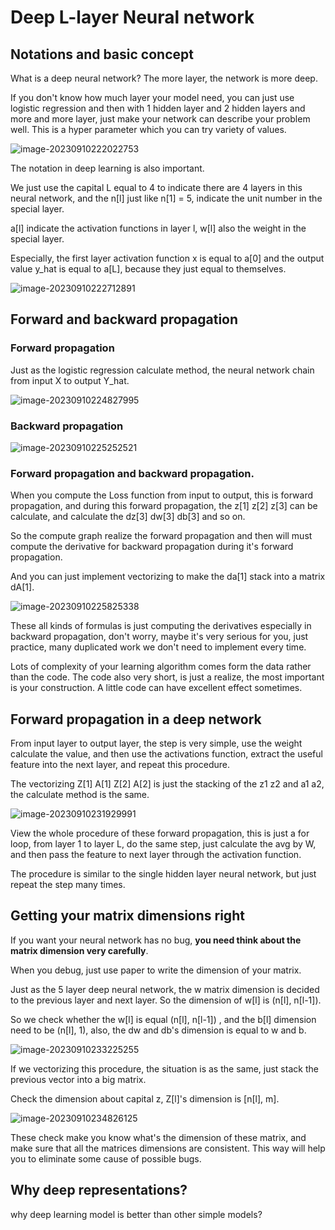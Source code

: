 # Deep L-layer Neural network



## Notations and basic concept

What is a deep neural network? The more layer, the network is more deep.

If you don't know how much layer your model need, you can just use logistic regression and then with 1 hidden layer and 2 hidden layers and more and more layer, just make your network can describe your problem well. This is a hyper parameter which you can try variety of values.

![image-20230910222022753](https://hacker-oss-typora.oss-cn-chengdu.aliyuncs.com/Learning/imageimage-20230910222022753.png)

The notation in deep learning is also important.

We just use the capital L equal to 4 to indicate there are 4 layers in this neural network, and the n[l] just like n[1] = 5, indicate the unit number in the special layer.

a[l] indicate the activation functions in layer l, w[l] also the weight in the special layer.

Especially, the first layer activation function x is equal to a[0] and the output value y_hat is equal to a[L], because they just equal to themselves.

![image-20230910222712891](https://hacker-oss-typora.oss-cn-chengdu.aliyuncs.com/Learning/imageimage-20230910222712891.png)



## Forward and backward propagation



### Forward propagation

Just as the logistic regression calculate method, the neural network chain from input X to output Y_hat.

![image-20230910224827995](https://hacker-oss-typora.oss-cn-chengdu.aliyuncs.com/Learning/imageimage-20230910224827995.png)





### Backward propagation

![image-20230910225252521](https://hacker-oss-typora.oss-cn-chengdu.aliyuncs.com/Learning/imageimage-20230910225252521.png)



### Forward propagation and backward propagation.

When you compute the Loss function from input to output, this is forward propagation, and during this forward propagation, the z[1] z[2] z[3] can be calculate, and calculate the dz[3] dw[3] db[3] and so on.

So the compute graph realize the forward propagation and then will must compute the derivative for backward propagation during it's forward propagation.

And you can just implement vectorizing to make the da[1] stack into a matrix dA[1].

![image-20230910225825338](https://hacker-oss-typora.oss-cn-chengdu.aliyuncs.com/Learning/imageimage-20230910225825338.png)



These all kinds of formulas is just computing the derivatives especially in backward propagation, don't worry, maybe it's very serious for you, just practice, many duplicated work we don't need to implement every time.

Lots of complexity of your learning algorithm comes form the data rather than the code. The code also very short, is just a realize, the most important is your construction. A little code can have excellent effect sometimes.



## Forward propagation in a deep network

From input layer to output layer, the step is very simple, use the weight calculate the value, and then use the activations function, extract the useful feature into the next layer, and repeat this procedure.

The vectorizing Z[1] A[1] Z[2] A[2] is just the stacking of the z1 z2 and a1 a2, the calculate method is the same.

![image-20230910231929991](https://hacker-oss-typora.oss-cn-chengdu.aliyuncs.com/Learning/imageimage-20230910231929991.png)

View the whole procedure of these forward propagation, this is just a for loop, from layer 1 to layer L, do the same step, just calculate the avg by W, and then pass the feature to next layer through the activation function.

The procedure is similar to the single hidden layer neural network, but just repeat the step many times.





## Getting your matrix dimensions right

If you want your neural network has no bug, **you need think about the matrix dimension very carefully**.

When you debug, just use paper to write the dimension of your matrix.

Just as the 5 layer deep neural network, the w matrix dimension is decided to the previous layer and next layer. So the dimension of w[l] is (n[l], n[l-1]).

So we check whether the w[l] is equal (n[l], n[l-1]) , and the b[l] dimension need to be (n[l], 1), also, the dw and db's dimension is equal to w and b.

![image-20230910233225255](https://hacker-oss-typora.oss-cn-chengdu.aliyuncs.com/Learning/imageimage-20230910233225255.png)

If we vectorizing this procedure, the situation is as the same, just stack the previous vector into a big matrix.

Check the dimension about capital z, Z[l]'s dimension is [n[l], m].

![image-20230910234826125](https://hacker-oss-typora.oss-cn-chengdu.aliyuncs.com/Learning/imageimage-20230910234826125.png)

These check make you know what's the dimension of these matrix, and make sure that all the matrices dimensions are consistent. This way will help you to eliminate some cause of possible bugs.





## Why deep representations?

why deep learning model is better than other simple models?



















